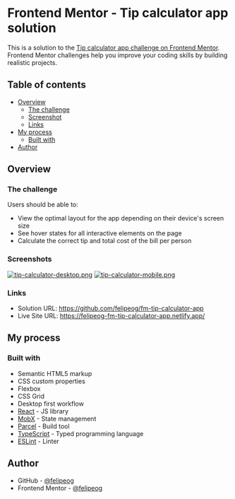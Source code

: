 # Frontend Mentor - Tip calculator app solution

This is a solution to the [Tip calculator app challenge on Frontend Mentor](https://www.frontendmentor.io/challenges/tip-calculator-app-ugJNGbJUX). Frontend Mentor challenges help you improve your coding skills by building realistic projects.

## Table of contents

- [Overview](#overview)
  - [The challenge](#the-challenge)
  - [Screenshot](#screenshot)
  - [Links](#links)
- [My process](#my-process)
  - [Built with](#built-with)
- [Author](#author)

## Overview

### The challenge

Users should be able to:

- View the optimal layout for the app depending on their device's screen size
- See hover states for all interactive elements on the page
- Calculate the correct tip and total cost of the bill per person

### Screenshots

[![tip-calculator-desktop.png](https://i.postimg.cc/J09jmWfL/tip-calculator-desktop.png)](https://postimg.cc/y3yDX26Q)
[![tip-calculator-mobile.png](https://i.postimg.cc/cCKfVJ5h/tip-calculator-mobile.png)](https://postimg.cc/LgpqPmSg)

### Links

- Solution URL: https://github.com/felipeog/fm-tip-calculator-app
- Live Site URL: https://felipeog-fm-tip-calculator-app.netlify.app/

## My process

### Built with

- Semantic HTML5 markup
- CSS custom properties
- Flexbox
- CSS Grid
- Desktop first workflow
- [React](https://reactjs.org/) - JS library
- [MobX](https://mobx.js.org/) - State management
- [Parcel](https://parceljs.org/) - Build tool
- [TypeScript](https://www.typescriptlang.org/) - Typed programming language
- [ESLint](https://eslint.org/) - Linter

## Author

- GitHub - [@felipeog](https://github.com/felipeog)
- Frontend Mentor - [@felipeog](https://www.frontendmentor.io/profile/felipeog)
